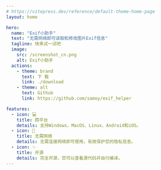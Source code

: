```yaml
---
# https://vitepress.dev/reference/default-theme-home-page
layout: home

hero:
  name: "Exif小助手"
  text: "无需网络即可读取和修改图片Exif信息"
  tagline: 快来试一试吧
  image:
    src: /screenshot_cn.png
    alt: Exif小助手
  actions:
    - theme: brand
      text: 下 载
      link: ./download
    - theme: alt
      text: Github
      link: https://github.com/samoy/exif_helper

features:
  - icon: 💻
    title: 跨平台
    details: 支持Windows、MacOS、Linux、Android和iOS。
  - icon: 📶
    title: 无需网络
    details: 无需连接网络即可使用，有效保护您的隐私信息。
  - icon: ✨
    title: 开源
    details: 完全开源，您可以查看源代码并自行编译。
---
```


